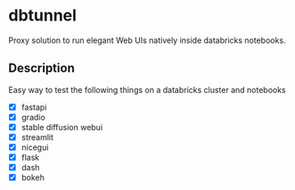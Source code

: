 # dbtunnel 

Proxy solution to run elegant Web UIs natively inside databricks notebooks.

## Description

Easy way to test the following things on a databricks cluster and notebooks

* [x] fastapi
* [x] gradio
* [x] stable diffusion webui
* [x] streamlit
* [x] nicegui
* [x] flask
* [x] dash
* [x] bokeh
